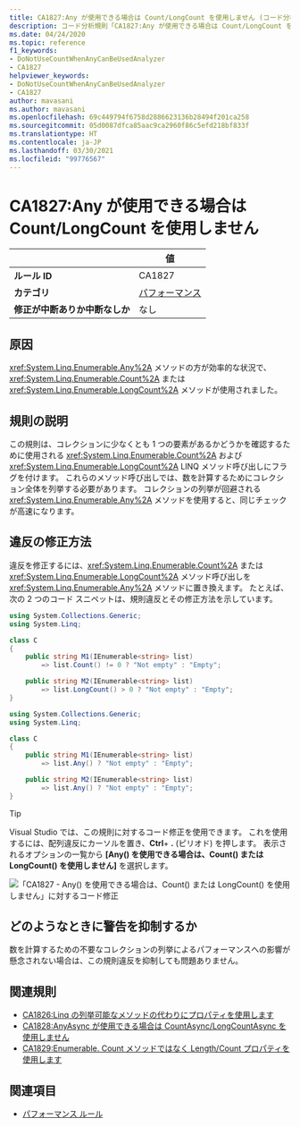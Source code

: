 ```yaml
---
title: CA1827:Any が使用できる場合は Count/LongCount を使用しません (コード分析)
description: コード分析規則「CA1827:Any が使用できる場合は Count/LongCount を使用しません」について
ms.date: 04/24/2020
ms.topic: reference
f1_keywords:
- DoNotUseCountWhenAnyCanBeUsedAnalyzer
- CA1827
helpviewer_keywords:
- DoNotUseCountWhenAnyCanBeUsedAnalyzer
- CA1827
author: mavasani
ms.author: mavasani
ms.openlocfilehash: 69c449794f6758d2886623136b28494f201ca258
ms.sourcegitcommit: 05d0087dfca85aac9ca2960f86c5efd218bf833f
ms.translationtype: HT
ms.contentlocale: ja-JP
ms.lasthandoff: 03/30/2021
ms.locfileid: "99776567"
---
```

# <a name="ca1827-do-not-use-countlongcount-when-any-can-be-used"></a>CA1827:Any が使用できる場合は Count/LongCount を使用しません

| | 値 |
|-|-|
| **ルール ID** |CA1827|
| **カテゴリ** |[パフォーマンス](performance-warnings.md)|
| **修正が中断ありか中断なしか** |なし|

## <a name="cause"></a>原因

<xref:System.Linq.Enumerable.Any%2A> メソッドの方が効率的な状況で、<xref:System.Linq.Enumerable.Count%2A> または <xref:System.Linq.Enumerable.LongCount%2A> メソッドが使用されました。

## <a name="rule-description"></a>規則の説明

この規則は、コレクションに少なくとも 1 つの要素があるかどうかを確認するために使用される <xref:System.Linq.Enumerable.Count%2A> および <xref:System.Linq.Enumerable.LongCount%2A> LINQ メソッド呼び出しにフラグを付けます。 これらのメソッド呼び出しでは、数を計算するためにコレクション全体を列挙する必要があります。 コレクションの列挙が回避される <xref:System.Linq.Enumerable.Any%2A> メソッドを使用すると、同じチェックが高速になります。

## <a name="how-to-fix-violations"></a>違反の修正方法

違反を修正するには、<xref:System.Linq.Enumerable.Count%2A> または <xref:System.Linq.Enumerable.LongCount%2A> メソッド呼び出しを <xref:System.Linq.Enumerable.Any%2A> メソッドに置き換えます。 たとえば、次の 2 つのコード スニペットは、規則違反とその修正方法を示しています。

```csharp
using System.Collections.Generic;
using System.Linq;

class C
{
    public string M1(IEnumerable<string> list)
        => list.Count() != 0 ? "Not empty" : "Empty";

    public string M2(IEnumerable<string> list)
        => list.LongCount() > 0 ? "Not empty" : "Empty";
}
```

```csharp
using System.Collections.Generic;
using System.Linq;

class C
{
    public string M1(IEnumerable<string> list)
        => list.Any() ? "Not empty" : "Empty";

    public string M2(IEnumerable<string> list)
        => list.Any() ? "Not empty" : "Empty";
}
```

> [!TIP]
> Visual Studio では、この規則に対するコード修正を使用できます。 これを使用するには、配列違反にカーソルを置き、**Ctrl**+ **.** (ピリオド) を押します。 表示されるオプションの一覧から **[Any() を使用できる場合は、Count() または LongCount() を使用しません]** を選択します。
>
> ![「CA1827 - Any() を使用できる場合は、Count() または LongCount() を使用しません」に対するコード修正](media/ca1827-codefix.png)

## <a name="when-to-suppress-warnings"></a>どのようなときに警告を抑制するか

数を計算するための不要なコレクションの列挙によるパフォーマンスへの影響が懸念されない場合は、この規則違反を抑制しても問題ありません。

## <a name="related-rules"></a>関連規則

- [CA1826:Linq の列挙可能なメソッドの代わりにプロパティを使用します](ca1826.md)
- [CA1828:AnyAsync が使用できる場合は CountAsync/LongCountAsync を使用しません](ca1828.md)
- [CA1829:Enumerable. Count メソッドではなく Length/Count プロパティを使用します](ca1829.md)

## <a name="see-also"></a>関連項目

- [パフォーマンス ルール](performance-warnings.md)
